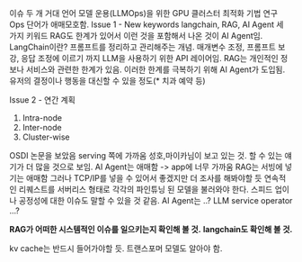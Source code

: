 이슈 두 개
거대 언어 모델 운용(LLMOps)을 위한 GPU 클러스터 최적화 기법 연구
Ops 단어가 애매모호함.
Issue 1 - New keywords
langchain, RAG, AI Agent 세 가지 키워드
RAG도 한계가 있어서 이런 것을 포함해서 나온 것이 AI Agent임.
LangChain이란? 프롬프트를 정리하고 관리해주는 개념. 매개변수 조정, 프롬프트 보강, 응답 조정에 이르기 까지 LLM을 사용하기 위한 API 레이어임.
RAG는 개인적인 정보나 서비스와 관련한 한계가 있음. 이러한 한계를 극복하기 위해 AI Agent가 도입됨. 유저의 결정이나 행동을 대신할 수 있을 정도(* 치과 예약 등)

Issue 2 - 연간 계획
1. Intra-node
2. Inter-node
3. Cluster-wise

OSDI 논문을 보았음
serving 쪽에 가까움 성호,마이카님이 보고 있는 것. 할 수 있는 얘기가 더 많을 것으로 보임.
AI Agent는 애매함 -> app에 너무 가까움
RAG는 서빙에 넣기는 애매함 그러나 TCP/IP를 넣을 수 있어서 좋겠지만 더 조사를 해봐야할 듯
연속적인 리퀘스트를 서버리스 형태로 각각의 파인튜닝 된 모델을 불러와야 한다.
스피드 업이나 공정성에 대한 이슈도 말할 수 있을 것 같음.
AI Agent는 ..?
LLM service operator ...?

**RAG가 어떠한 시스템적인 이슈를 일으키는지 확인해 볼 것.**
**langchain도 확인해 볼 것.**

kv cache는 반드시 들어가야할 듯. 트랜스포머 모델도 알아야 함.

